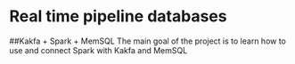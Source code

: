 # Real time pipeline databases
##Kakfa + Spark + MemSQL
The main goal of the project is to learn how to use and connect Spark with Kakfa and MemSQL
